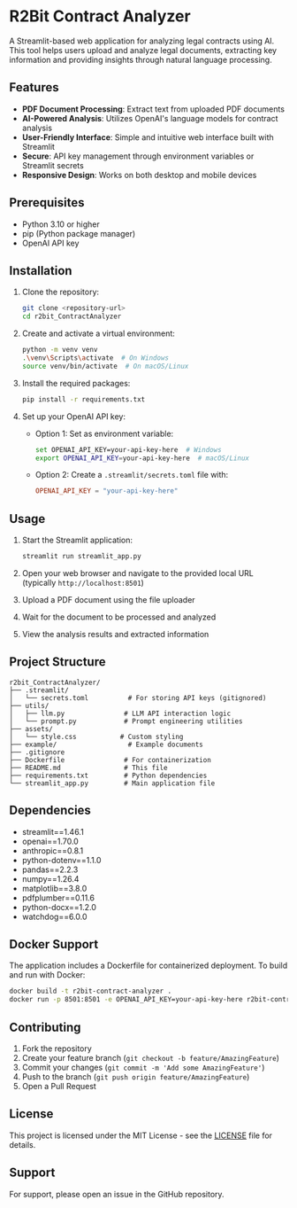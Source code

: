 # R2Bit Contract Analyzer

A Streamlit-based web application for analyzing legal contracts using AI. This tool helps users upload and analyze legal documents, extracting key information and providing insights through natural language processing.

## Features

- **PDF Document Processing**: Extract text from uploaded PDF documents
- **AI-Powered Analysis**: Utilizes OpenAI's language models for contract analysis
- **User-Friendly Interface**: Simple and intuitive web interface built with Streamlit
- **Secure**: API key management through environment variables or Streamlit secrets
- **Responsive Design**: Works on both desktop and mobile devices

## Prerequisites

- Python 3.10 or higher
- pip (Python package manager)
- OpenAI API key

## Installation

1. Clone the repository:
   ```bash
   git clone <repository-url>
   cd r2bit_ContractAnalyzer
   ```

2. Create and activate a virtual environment:
   ```bash
   python -m venv venv
   .\venv\Scripts\activate  # On Windows
   source venv/bin/activate  # On macOS/Linux
   ```

3. Install the required packages:
   ```bash
   pip install -r requirements.txt
   ```

4. Set up your OpenAI API key:
   - Option 1: Set as environment variable:
     ```bash
     set OPENAI_API_KEY=your-api-key-here  # Windows
     export OPENAI_API_KEY=your-api-key-here  # macOS/Linux
     ```
   - Option 2: Create a `.streamlit/secrets.toml` file with:
     ```toml
     OPENAI_API_KEY = "your-api-key-here"
     ```

## Usage

1. Start the Streamlit application:
   ```bash
   streamlit run streamlit_app.py
   ```

2. Open your web browser and navigate to the provided local URL (typically `http://localhost:8501`)

3. Upload a PDF document using the file uploader

4. Wait for the document to be processed and analyzed

5. View the analysis results and extracted information

## Project Structure

```
r2bit_ContractAnalyzer/
├── .streamlit/
│   └── secrets.toml          # For storing API keys (gitignored)
├── utils/
│   ├── llm.py               # LLM API interaction logic
│   └── prompt.py            # Prompt engineering utilities
├── assets/
│   └── style.css           # Custom styling
├── example/                  # Example documents
├── .gitignore
├── Dockerfile               # For containerization
├── README.md                # This file
├── requirements.txt         # Python dependencies
└── streamlit_app.py         # Main application file
```

## Dependencies

- streamlit==1.46.1
- openai==1.70.0
- anthropic==0.8.1
- python-dotenv==1.1.0
- pandas==2.2.3
- numpy==1.26.4
- matplotlib==3.8.0
- pdfplumber==0.11.6
- python-docx==1.2.0
- watchdog==6.0.0

## Docker Support

The application includes a Dockerfile for containerized deployment. To build and run with Docker:

```bash
docker build -t r2bit-contract-analyzer .
docker run -p 8501:8501 -e OPENAI_API_KEY=your-api-key-here r2bit-contract-analyzer
```

## Contributing

1. Fork the repository
2. Create your feature branch (`git checkout -b feature/AmazingFeature`)
3. Commit your changes (`git commit -m 'Add some AmazingFeature'`)
4. Push to the branch (`git push origin feature/AmazingFeature`)
5. Open a Pull Request

## License

This project is licensed under the MIT License - see the [LICENSE](LICENSE) file for details.

## Support

For support, please open an issue in the GitHub repository.

